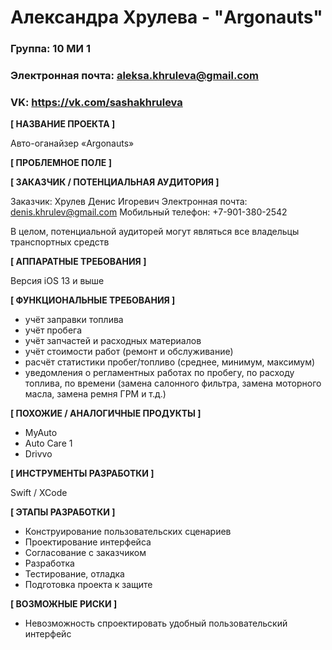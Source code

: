 # Александра Хрулева - "Argonauts"

### Группа: 10 МИ 1
### Электронная почта: aleksa.khruleva@gmail.com
### VK: https://vk.com/sashakhruleva

**[ НАЗВАНИЕ ПРОЕКТА ]**

Авто-оганайзер «Argonauts»

**[ ПРОБЛЕМНОЕ ПОЛЕ ]**

**[ ЗАКАЗЧИК / ПОТЕНЦИАЛЬНАЯ АУДИТОРИЯ ]**

Заказчик: Хрулев Денис Игоревич
Электронная почта: denis.khrulev@gmail.com
Мобильный телефон: +7-901-380-2542

В целом, потенциальной аудиторей могут являться все владельцы транспортных средств

**[ АППАРАТНЫЕ ТРЕБОВАНИЯ ]**

Версия iOS 13 и выше

**[ ФУНКЦИОНАЛЬНЫЕ ТРЕБОВАНИЯ ]**

* учёт заправки топлива
* учёт пробега
* учёт запчастей и расходных материалов
* учёт стоимости работ (ремонт и обслуживание)
* расчёт статистики пробег/топливо (среднее, минимум, максимум)
* уведомления о регламентных работах по пробегу, по расходу топлива, по времени (замена салонного фильтра, замена моторного масла, замена ремня ГРМ и т.д.)

**[ ПОХОЖИЕ / АНАЛОГИЧНЫЕ ПРОДУКТЫ ]**

* MyAuto 
* Auto Care 1
* Drivvo

**[ ИНСТРУМЕНТЫ РАЗРАБОТКИ ]**

Swift / XCode

**[ ЭТАПЫ РАЗРАБОТКИ ]**

* Конструирование пользовательских сценариев
* Проектирование интерфейса
* Согласование с заказчиком
* Разработка
* Тестирование, отладка
* Подготовка проекта к защите

**[ ВОЗМОЖНЫЕ РИСКИ ]**

*	Невозможность спроектировать удобный пользовательский интерфейс
